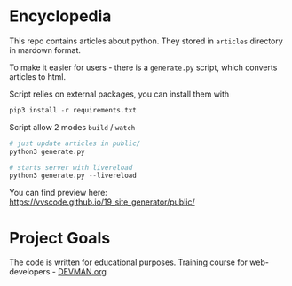 # Encyclopedia

This repo contains articles about python. They stored in `articles` directory in mardown format.

To make it easier for users - there is a `generate.py` script, which converts articles to html.

Script relies on external packages, you can install them with 

```python
pip3 install -r requirements.txt
```

Script allow 2 modes `build` / `watch`

```python
# just update articles in public/
python3 generate.py 

# starts server with livereload
python3 generate.py --livereload
```

You can find preview here: https://vvscode.github.io/19_site_generator/public/

# Project Goals

The code is written for educational purposes. Training course for web-developers - [DEVMAN.org](https://devman.org)
